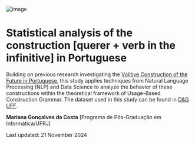 ![image](https://github.com/user-attachments/assets/b6cc9fbe-ac53-44e2-a0ca-4831eca1bc4e)

# Statistical analysis of the construction [querer + verb in the infinitive] in Portuguese

Building on previous research investigating the [Volitive Construction of the Future in Portuguese](https://revistas.ufrj.br/index.php/diadorim/article/view/46378), this study applies techniques from Natural Language Processing (NLP) and Data Science to analyze the behavior of these constructions within the theoretical framework of Usage-Based Construction Grammar. The dataset used in this study can be found in [D&G UFF](https://deg.uff.br/corpus-dg/).

**Mariana Gonçalves da Costa** [Programa de Pós-Graduação em Informática/UFRJ]

Last updated: 21 November 2024
